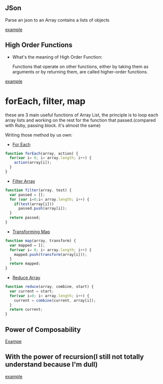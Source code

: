 ## JSon

Parse an json to an Array contains a lists of objects

[example](json.html)

## High Order Functions

* What's the meaning of High Order Function:

  Functions that operate on other functions, either by taking them as arguments or by returning them, are called higher-order functions.

[example](high-order-return.html)

# forEach, filter, map

these are 3 main useful functions of Array List, the principle is to loop each array lists and working on the rest for the function that passed.(compared with Ruby, passing block. it's almost the same)


Writing those method by us own:

* [For Each](foreach.html)

```javascript
function forEach(array, action) {
  for(var i= 0; i< array.length; i++) {
    action(array[i]);
  }
}
```

* [Filter Array](filter_array.html)

```javascript
function filter(array, test) {
  var passed = [];
  for (var i=0;i< array.length; i++) {
    if(test(array[i]))
      passed.push(array[i]);
  }
  return passed;
}
```

* [Transforming Map](transforming_map.html)

```javascript
function map(array, transform) {
  var mapped = [];
  for(var i= 0; i< array.length; i++) {
    mapped.push(transform(array[i]));
  }
  return mapped;
}
```

* [Reduce Array](reduce_array.html)

```javascript
function reduce(array, combine, start) {
  var current = start;
  for(var i=0; i< array.length; i++) {
    current = combine(current, array[i]);
  }
  return current;
}
```

## Power of Composability

[Exampe](composability.html)

## With the power of recursion(I still not totally understand because I'm dull)

[example](recursion.html)
